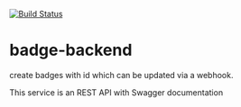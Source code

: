 [![Build Status](https://drone.julina.ch/api/badges/sybnex/badge-backend/status.svg)](https://drone.julina.ch/sybnex/badge-backend)

# badge-backend
create badges with id which can be updated via a webhook.

This service is an REST API with Swagger documentation
